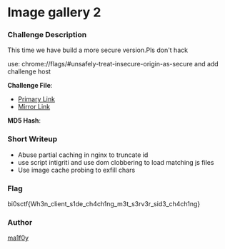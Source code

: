 # Image gallery 2

### Challenge Description

This time we have build a more secure version.Pls don't hack

use:
chrome://flags/#unsafely-treat-insecure-origin-as-secure
and add challenge host 

**Challenge File**:
+ [Primary Link]()
+ [Mirror Link]()

**MD5 Hash**: 

### Short Writeup

+ Abuse partial caching in nginx to truncate id 
+ use script intigriti and use dom clobbering to load matching js files
+ Use image cache probing to exfill chars

### Flag

bi0sctf{Wh3n_client_s1de_ch4ch1ng_m3t_s3rv3r_sid3_ch4ch1ng}

### Author

[ma1f0y]("https://twitter.com/mal_f0y")